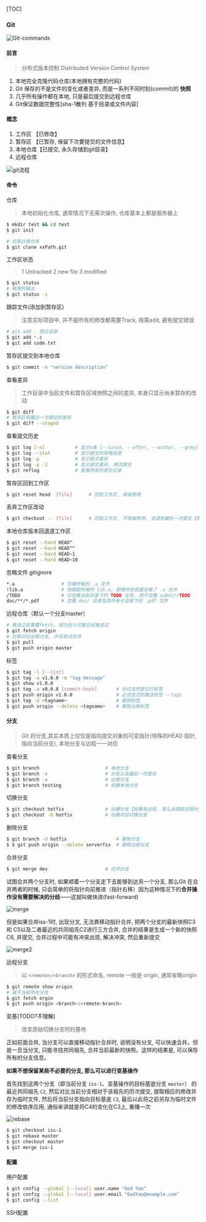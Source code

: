 [TOC]

### Git

![Git-commands](./images/Git-commands.svg)

#### 前言

>   分布式版本控制 Distributed Version Control System

1. 本地完全克隆代码仓库(本地拥有完整的代码)
2. Git 保存的不是文件的变化或者差异, 而是一系列不同时刻(commit)的 **快照**
3. 几乎所有操作都在本地, 只是最后提交到远程仓库
4. Git保证数据完整性[sha-1散列 基于目录或文件内容]

#### 概念

1.  工作区    【已修改】
2.  暂存区    【已暂存, 保留下次要提交的文件信息】
3.  本地仓库【已提交, 永久存储到git目录】
4.  远程仓库

<img src="./images/git.svg" alt="git流程"  />

#### 命令

仓库

> 本地初始化仓库, 通常情况下无需次操作, 仓库基本上都是服务器上

~~~bash
$ mkdir test && cd test 		
$ git init 

# 拉取远程仓库
$ git clone xxPath.git
~~~

工作区状态

> 1 Untracked  2 new file  3 modified

~~~bash
$ git status  
# 精简的输出	
$ git status -s 		
~~~

跟踪文件(添加到暂存区)

> 注意实际项目中, 并不是所有的修改都需要Track, 按需add, 避免提交错误


~~~bash
# git add . 提交全部 
$ git add *.c 
$ git add code.txt  
~~~

暂存区提交到本地仓库

~~~bash
$ git commit -m "version description"
~~~

查看差异

> 工作目录中当前文件和暂存区域快照之间的差异, 本身只显示尚未暂存的改动

~~~bash
$ git diff 	
# 暂存区和最后一次提交的差异
$ git diff --staged 
~~~

查看提交历史


~~~bash
$ git log [-n]	   	   	 # 显示n条	[--since, --after, --author, --grep]
$ git log --stat	     # 显示提交的简略信息
$ git log -p    	     # 显示提交差异
$ git log -p -2 	     # 显示提交差异, 两次提交
$ git reflog    	     # 查看所有的提交记录
~~~

暂存区回到工作区

~~~bash
$ git reset head  [file]	  # 回到工作区, 保留修改
~~~

丢弃工作区改动

~~~bash
$ git checkout -- [file] 	  # 回到工作区, 不保留修改, 会退到最后一次提交【危险命令】
~~~

本地仓库版本回退道工作区

~~~bash
$ git reset --hard HEAD^
$ git reset --hard HEAD^^
$ git reset --hard HEAD~1
$ git reset --hard HEAD~10
~~~

忽略文件.gitignore

~~~bash
*.a 				# 忽略所有的 .a 文件
!lib.a 				# 但跟踪所有的 lib.a, 即便你在前面忽略了 .a 文件
/TODO   			# 只忽略当前目录下的 TODO 文件, 而不忽略 subdir/TODO
doc/**/*.pdf 		# 忽略 doc/ 目录及其所有子目录下的 .pdf 文件
~~~

远程仓库（默认一个分支master）

~~~bash
# 推送之前需要fetch, 因为别人可能已经推送过 
$ git fetch origin  
# 拉取对应远程分支, 并且尝试合并
$ git pull 
$ git push origin master
~~~

标签

~~~bash
$ git tag -l [--list]
$ git tag -a v1.0.0 -m "tag message"
$ git show v1.0.0
$ git tag -a v0.0.8 [commit-hash] 		# 对过去的提交打标签
$ git push origin v1.0.0			    # 必须显式的推送标签 --tags
$ git tag -d <tagname>				    # 删除标签
$ git push origin --delete <tagname> 	# 删除远程标签
~~~

#### 分支

> Git 的分支,其实本质上仅仅是指向提交对象的可变指针(特殊的HEAD 指针, 指向当前分支), 本地分支与远程一一对应
>

查看分支

~~~bash
$ git branch 					    # 本地分支
$ git branch -v						# 分支以及最后一次提交
$ git branch -a 					# 远程分支
$ git branch testing				# 创建本地分支
~~~

切换分支

~~~bash
$ git checkout hotfix				# 创建分支【如果有远程, 那么会跟踪远程分支】
$ git checkout -b hotfix			# 创建并且切换分支
~~~

删除分支

~~~bash
$ git branch -d hotfix					# 删除分支
$ $ git push origin --delete serverfix  # 删除远程分支
~~~

合并分支

~~~bash
$ git merge dev 					# 合并分支
~~~

试图合并两个分支时,  如果顺着一个分支走下去能够到达另一个分支, 那么Git 在合并两者的时候,  只会简单的将指针向前推进（指针右移）因为这种情况下的**合并操作没有需要解决的分歧**——这就叫做快进(fast-forward)

![merge](images/merge.svg)



但是如果合并iss-1时, 出现分叉, 无法靠移动指针合并, 把两个分支的最新快照C3 和 C5以及二者最近的共同祖先C2进行三方合并, 合并的结果是生成一个新的快照C6, 并提交, 合并过程中可能有冲突出现, 解决冲突, 然后重新提交

![merge2](images/merge2.svg)

远程分支

> 以 `<remote>/<branch>` 的形式命名, remote 一般是 origin, 通常省略origin

~~~bash
$ git remote show origin
# 基于当前所在分支
$ git fetch orgin
$ git push origin <branch>:<remote-branch>
~~~

变基(TODO?不理解)

> 改变原始切换分支时的基地

正如前面合并, 当分支可以直接移动指针合并时, 说明没有分叉, 可以快速合并。但是一旦当分叉, 只能寻找共同祖先, 合并当前最新的快照。这样的结果是, 可以保存所有的分支信息。

**如果不想保留某些不必要的分支, 那么可以进行变基操作**

首先找到这两个分支（即当前分支 `iss-1`、变基操作的目标基底分支 `master`） 的最近共同祖先 `C2`, 然后对比当前分支相对于该祖先的历次提交, 提取相应的修改并存为临时文件,  然后将当前分支指向目标基底 `C3`, 最后以此将之前另存为临时文件的修改依序应用, 通俗来讲就是将C4的变化在C3上, 重播一次

![rebase](images/rebase.svg)

~~~bash
$ git checkout iss-1
$ git rebase master
$ git checkout master
$ git merge iss-1
~~~

#### 配置

用户配置

~~~bash
$ git config --global [--local] user.name "God Yao"      		
$ git config --global [--local] user.email "GodYao@example.com"	
$ git config --list
~~~

SSH配置

